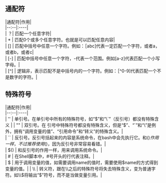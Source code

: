 ## 通配符  
|通配符|作用|  
|--:--|:----|  
| ？| 匹配一个任意字符|  
| * | 匹配0个或多个任意字符。也就是可以匹配任意内容|  
| [] | 匹配中括号中任意一个字符。例如：［abc]代表一定匹配一个字符，或者a，或者b，或者c|  
| [-] | 匹配中括号中任意一个字符，-代表一个范围。例如[a-z]代表匹配一个小写字母。|  
| [^] | 逻辑非，表示匹配不是中括号内的一个字符。例如：［^0-9]代表匹配一个不是数字的字符。|  



## 特殊符号  
|通配符|作用|  
|--:--|:----|  
| '' | 单引号。在单引号中所有的特殊符号，如“$”和“\`”（反引号）都没有特殊含义 |  
| "" | 双引号。在 引号中特殊符号都没有特殊含义，但是“$”、“\`”和“\\”是例外，拥有“调用变量的值”、“引用命令”和“转义”的特殊含义。|  
| \`\` | 反引号。反引号括起来的内容是系统命令，在bash中会先执行它。和$()作用一样，不过推荐使用$()，因为反引号非常容易看错。|  
| $() | 和反引号的作用一样，用来调用系统命令。|  
| # | 在Shell脚本中，#号开头的行代表注释。|  
| $ | 用于调用变量的值，如需要调用name的值时，需要使用$name的方式得到变量的值。|  
| \\ | 转义符，跟在\\之后的特殊符号将失去特殊含义，变为普通字符。如\\$将输出“$”符号，而不是当做变量引用。|  
